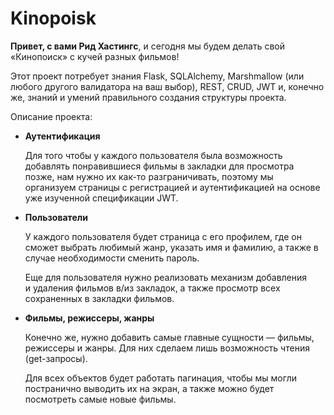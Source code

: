 # Kinopoisk

**Привет, с вами Рид Хастингс**, и сегодня мы будем делать свой «Кинопоиск» с кучей разных фильмов!

Этот проект потребует знания Flask, SQLAlchemy, Marshmallow (или любого другого валидатора на ваш выбор), REST, CRUD, JWT и, конечно же, знаний и умений правильного создания структуры проекта.

Описание проекта: 
- **Аутентификация**
    
    Для того чтобы у каждого пользователя была возможность добавлять понравившиеся фильмы в закладки для просмотра позже, нам нужно их как-то разграничивать, поэтому мы организуем страницы с регистрацией и аутентификацией на основе уже изученной спецификации JWT.
    
- **Пользователи**
    
    У каждого пользователя будет страница с его профилем, где он сможет выбрать любимый жанр, указать имя и фамилию, а также в случае необходимости сменить пароль.
    
    Еще для пользователя нужно реализовать механизм добавления и удаления фильмов в/из закладок, а также просмотр всех сохраненных в закладки фильмов.
    
- **Фильмы, режиссеры, жанры**
    
    Конечно же, нужно добавить самые главные сущности — фильмы, режиссеры и жанры. Для них сделаем лишь возможность чтения (get-запросы).
    
    Для всех объектов будет работать пагинация, чтобы мы могли постранично выводить их на экран, а также можно будет посмотреть самые новые фильмы.
